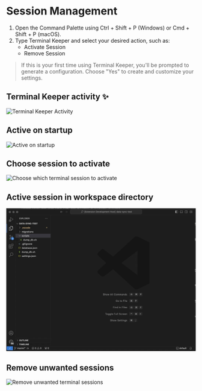 # Session Management

1. Open the Command Palette using Ctrl + Shift + P (Windows) or Cmd + Shift + P (macOS).
2. Type Terminal Keeper and select your desired action, such as:
   - Activate Session
   - Remove Session

> If this is your first time using Terminal Keeper, you'll be prompted to generate a configuration. Choose "Yes" to create and customize your settings.

## Terminal Keeper activity ✨

![Terminal Keeper Activity](https://github.com/nguyenngoclongdev/cdn/raw/HEAD/images/terminal-keeper/terminal-keeper-activity.gif)

## Active on startup

![Active on startup](https://github.com/nguyenngoclongdev/cdn/raw/HEAD/images/terminal-keeper/active-on-startup.gif)

## Choose session to activate

![Choose which terminal session to activate](https://github.com/nguyenngoclongdev/cdn/raw/HEAD/images/terminal-keeper/active-session.gif)

## Active session in workspace directory

![Active terminal session in your workspace directory](https://github.com/nguyenngoclongdev/cdn/raw/HEAD/images/terminal-keeper/active-session-here.gif)

## Remove unwanted sessions

![Remove unwanted terminal sessions](https://github.com/nguyenngoclongdev/cdn/raw/HEAD/images/terminal-keeper/remove-session.gif)